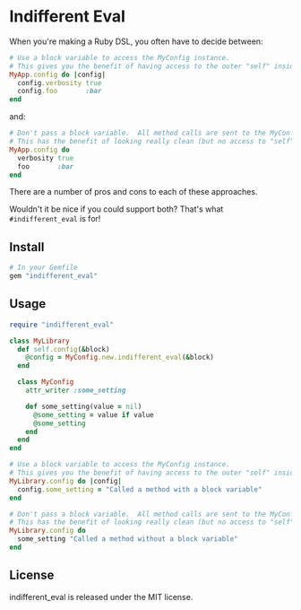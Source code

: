 Indifferent Eval
================

When you're making a Ruby DSL, you often have to decide between:

```ruby
# Use a block variable to access the MyConfig instance.
# This gives you the benefit of having access to the outer "self" inside of the block.
MyApp.config do |config|
  config.verbosity true
  config.foo       :bar
end
```

and:

```ruby
# Don't pass a block variable.  All method calls are sent to the MyConfig instance.
# This has the benefit of looking really clean (but no access to "self" inside the block).
MyApp.config do
  verbosity true
  foo       :bar
end
```

There are a number of pros and cons to each of these approaches.

Wouldn't it be nice if you could support both?  That's what `#indifferent_eval` is for!

Install
-------

```ruby
# In your Gemfile
gem "indifferent_eval"
```

Usage
-----

```ruby
require "indifferent_eval"

class MyLibrary
  def self.config(&block)
    @config = MyConfig.new.indifferent_eval(&block)
  end

  class MyConfig
    attr_writer :some_setting

    def some_setting(value = nil)
      @some_setting = value if value
      @some_setting
    end
  end
end

# Use a block variable to access the MyConfig instance.
# This gives you the benefit of having access to the outer "self" inside of the block.
MyLibrary.config do |config|
  config.some_setting = "Called a method with a block variable"
end

# Don't pass a block variable.  All method calls are sent to the MyConfig instance.
# This has the benefit of looking really clean (but no access to "self" inside the block).
MyLibrary.config do
  some_setting "Called a method without a block variable"
end
```

## License

indifferent_eval is released under the MIT license.

